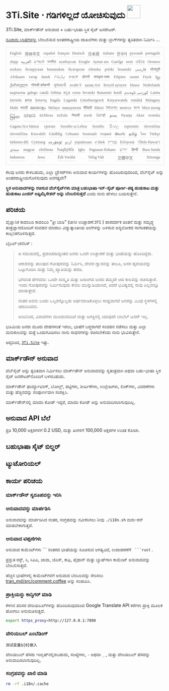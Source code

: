 <h1 style="justify-content:space-between">3Ti.Site ⋅ ಗಡಿಗಳಿಲ್ಲದೆ ಯೋಚಿಸುವುದು <img src="//i-01.eu.org/3Ti/logo.svg" style="user-select:none;margin-top:-1px;width:42px"></h1>

3Ti.Site, ಮಾರ್ಕ್‌ಡೌನ್ ಅನುವಾದ + ಬಹು-ಭಾಷಾ ಸ್ಥಿರ ಸೈಟ್ ಜನರೇಟರ್.

[ನೂರಾರು ಭಾಷೆಗಳನ್ನು](https://github.com/i18n-site/node/blob/main/lang/src/index.js) ಬೆಂಬಲಿಸುವ ಅಂತರರಾಷ್ಟ್ರೀಯ ದಾಖಲೆಗಳು ಮತ್ತು ಬ್ಲಾಗ್‌ಗಳನ್ನು ತ್ವರಿತವಾಗಿ ನಿರ್ಮಿಸಿ ...

<pre class="langli" style="display:flex;flex-wrap:wrap;background:transparent;border:1px solid #eee;font-size:12px;box-shadow:0 0 3px inset #eee;padding:12px 5px 4px 12px;justify-content:space-between;"><style>pre.langli i{font-weight:300;font-family:s;margin-right:7px;margin-bottom:8px;font-style:normal;color:#666;border-bottom:1px dashed #ccc;}</style><i>English</i><i> 简体中文 </i><i>español</i><i>français</i><i>Deutsch</i><i> 日本語 </i><i>italiano</i><i>한국어</i><i>русский</i><i>português</i><i>shqip</i><i>‫العربية‬</i><i>አማርኛ</i><i>অসমীয়া</i><i>azərbaycan</i><i>Eʋegbe</i><i>Aymar aru</i><i>Gaeilge</i><i>eesti</i><i>ଓଡ଼ିଆ</i><i>Oromoo</i><i>euskara</i><i>беларуская</i><i>bamanakan</i><i>български</i><i>íslenska</i><i>polski</i><i>bosanski</i><i>‫فارسی‬</i><i>भोजपुरी</i><i>Afrikaans</i><i>татар</i><i>dansk</i><i>‫ދިވެހިބަސް‬</i><i>ትግርኛ</i><i>डोगरी</i><i>संस्कृत भाषा</i><i>Filipino</i><i>suomi</i><i>Frysk</i><i>ខ្មែរ</i><i>ქართული</i><i>गोंयची कोंकणी</i><i>ગુજરાતી</i><i>avañe’ẽ</i><i>қазақ тілі</i><i>Kreyòl ayisyen</i><i>Hausa</i><i>Nederlands</i><i>кыргызча</i><i>galego</i><i>català</i><i>čeština</i><i>ಕನ್ನಡ</i><i>corsu</i><i>hrvatski</i><i>Runasimi</i><i>kurdî</i><i>‫کوردیی ناوەندی‬</i><i>Latina</i><i>latviešu</i><i>ລາວ</i><i>lietuvių</i><i>lingála</i><i>Luganda</i><i>Lëtzebuergesch</i><i>Kinyarwanda</i><i>română</i><i>Malagasy</i><i>Malti</i><i>मराठी</i><i>മലയാളം</i><i>Melayu</i><i>македонски</i><i>मैथिली</i><i>Māori</i><i>মৈতৈলোন্</i><i>монгол</i><i>বাংলা</i><i>Mizo ṭawng</i><i>မြန်မာ</i><i>𞄀𞄄𞄰𞄩𞄍𞄜𞄰</i><i>IsiXhosa</i><i>isiZulu</i><i>नेपाली</i><i>norsk</i><i>ਪੰਜਾਬੀ</i><i>‫پښتو‬</i><i>Nyanja</i><i>Akan</i><i>svenska</i><i>Gagana fa'a Sāmoa</i><i>српски</i><i>Sesotho sa Leboa</i><i>Sesotho</i><i>සිංහල</i><i>esperanto</i><i>slovenčina</i><i>slovenščina</i><i>Kiswahili</i><i>Gàidhlig</i><i>Cebuano</i><i>Soomaali</i><i>тоҷикӣ</i><i>తెలుగు</i><i>தமிழ்</i><i>ไทย</i><i>Türkçe</i><i>türkmen dili</i><i>Cymraeg</i><i>‫ئۇيغۇرچە‬</i><i>‫اردو‬</i><i>українська</i><i>o‘zbek</i><i>‫עברית‬</i><i>Ελληνικά</i><i>ʻŌlelo Hawaiʻi</i><i>‫سنڌي‬</i><i>magyar</i><i>chiShona</i><i>հայերեն</i><i>Igbo</i><i>Pagsasao Ilokano</i><i>‫ייִדיש‬</i><i>हिन्दी</i><i>Basa Sunda</i><i>Indonesia</i><i>Jawa</i><i>Èdè Yorùbá</i><i>Tiếng Việt</i><i> 正體中文 </i><i>Xitsonga</i></pre>

ಕೆಲವು ಜನರು ಕೇಳಬಹುದು, ಎಲ್ಲಾ ಬ್ರೌಸರ್‌ಗಳು ಅನುವಾದ ಕಾರ್ಯಗಳನ್ನು ಹೊಂದಿರುವುದರಿಂದ, ವೆಬ್‌ಸೈಟ್ ಅನ್ನು ಅಂತರರಾಷ್ಟ್ರೀಯಗೊಳಿಸುವುದು ಅನಗತ್ಯವೇ?

**ಸ್ಥಿರ ಅನುವಾದಗಳನ್ನು ರಚಿಸುವ ವೆಬ್‌ಸೈಟ್‌ಗಳು ಮಾತ್ರ ಬಹುಭಾಷಾ ಇನ್-ಸೈಟ್ ಪೂರ್ಣ-ಪಠ್ಯ ಹುಡುಕಾಟ ಮತ್ತು ಹುಡುಕಾಟ ಎಂಜಿನ್ ಆಪ್ಟಿಮೈಸೇಶನ್ ಅನ್ನು ಬೆಂಬಲಿಸುತ್ತದೆ** ಎಂದು ನಾನು ಹೇಳಲು ಬಯಸುತ್ತೇನೆ.

## ಪರಿಚಯ

ವೈಜ್ಞಾನಿಕ ಕಾದಂಬರಿ ಕಾದಂಬರಿ &quot;ತ್ರೀ ಬಾಡಿ&quot; (ಚೀನೀ ಉಚ್ಚಾರಣೆ:`3Tǐ` ) ಪಾರದರ್ಶಕ ಚಿಂತನೆ ಮತ್ತು ಸಮೃದ್ಧ ತಂತ್ರಜ್ಞಾನದೊಂದಿಗೆ ಸಂವಹನ ಮಾಡಲು ವಿದ್ಯುತ್ಕಾಂತೀಯ ಅಲೆಗಳನ್ನು ಬಳಸುವ ಅನ್ಯಲೋಕದ ನಾಗರಿಕತೆಯನ್ನು ಕಾಲ್ಪನಿಕಗೊಳಿಸುತ್ತದೆ.

ಬೈಬಲ್·ಜೆನೆಸಿಸ್ :

> ಆ ಸಮಯದಲ್ಲಿ, ಪ್ರಪಂಚದಾದ್ಯಂತದ ಜನರು ಒಂದೇ ಉಚ್ಚಾರಣೆ ಮತ್ತು ಭಾಷೆಯನ್ನು ಹೊಂದಿದ್ದರು.
>
> ಆಕಾಶವನ್ನು ತಲುಪುವ ಗೋಪುರವನ್ನು ನಿರ್ಮಿಸಿ, ದೇವರ ದ್ವಾರವನ್ನು ತಲುಪಿ, ಜನರ ಹೃದಯವನ್ನು ಒಟ್ಟುಗೂಡಿಸಿ ಮತ್ತು ನಿಮ್ಮ ಖ್ಯಾತಿಯನ್ನು ಹರಡಿ.
>
> ಭಗವಂತ ಹೇಳಿದನು: ಒಂದೇ ಸಂಸ್ಕೃತಿ ಮತ್ತು ಜನಾಂಗದ ಜನರು ತಮ್ಮದೇ ಆದ ಕುಲವನ್ನು ರಚಿಸುತ್ತಾರೆ. ಇಂದು ಗೋಪುರವನ್ನು ನಿರ್ಮಿಸುವುದು ಕೇವಲ ಮುನ್ನುಡಿಯಾಗಿದೆ, ಆದರೆ ಭವಿಷ್ಯದಲ್ಲಿ ನಾವು ಎಲ್ಲವನ್ನೂ ಮಾಡುತ್ತೇವೆ.
>
> ನಂತರ ಅವನು ಬಂದು ಒಬ್ಬರನ್ನೊಬ್ಬರು ಅರ್ಥಮಾಡಿಕೊಳ್ಳಲು ಸಾಧ್ಯವಾಗದೆ ಜನರನ್ನು ವಿವಿಧ ಸ್ಥಳಗಳಲ್ಲಿ ಚದುರಿಸಿದನು.
>
> ಅಂದಿನಿಂದ, ವಿವಾದಗಳು ಮುಂದುವರಿದಿವೆ ಮತ್ತು ಜಗತ್ತಿನಲ್ಲಿ ಯಾವುದೇ ಬಾಬೆಲ್ ಟವರ್ ಇಲ್ಲ.

ಭೂಮಿಯ ಜನರು ಮೂರು ದೇಹಗಳಂತೆ ಇರಲು, ಭಾಷೆಗೆ ಬದ್ಧರಾಗದೆ ಸಂವಹನ ನಡೆಸಲು ಮತ್ತು ಎಲ್ಲಾ ಮನುಕುಲವನ್ನು ಮತ್ತೆ ಒಂದುಗೂಡಿಸಲು ನಾನು ಸಾಧನಗಳನ್ನು ರಚಿಸಬೇಕೆಂದು ನಾನು ಭಾವಿಸುತ್ತೇನೆ.

ಆದ್ದರಿಂದ, [`3Ti.Site`](//3Ti.Site) ಇತ್ತು.

## ಮಾರ್ಕ್‌ಡೌನ್ ಅನುವಾದ

ವೆಬ್‌ಸೈಟ್ ಅನ್ನು ತ್ವರಿತವಾಗಿ ನಿರ್ಮಿಸಲು ಮಾರ್ಕ್‌ಡೌನ್ ಅನುವಾದವನ್ನು ಸ್ವತಂತ್ರವಾಗಿ ಅಥವಾ ಬಹು-ಭಾಷಾ ಸ್ಥಿರ ಸೈಟ್ ಜನರೇಟರ್‌ನೊಂದಿಗೆ ಬಳಸಬಹುದು.

ಮಾರ್ಕ್‌ಡೌನ್ ಫಾರ್ಮ್ಯಾಟಿಂಗ್, ಬೋಲ್ಡ್, ಪಟ್ಟಿಗಳು, ಶೀರ್ಷಿಕೆಗಳು, ಉಲ್ಲೇಖಗಳು, ಲಿಂಕ್‌ಗಳು, ವಿವರಣೆಗಳು ಮತ್ತು ಹೆಚ್ಚಿನದನ್ನು ಸಂಪೂರ್ಣವಾಗಿ ಸಂರಕ್ಷಿಸಿ.

ಮಾರ್ಕ್‌ಡೌನ್‌ನಲ್ಲಿ ಮಾದರಿ ಕೋಡ್ ಇದ್ದರೆ, ಮಾದರಿ ಕೋಡ್ ಅನ್ನು ಅನುವಾದಿಸಲಾಗುವುದಿಲ್ಲ.

## ಅನುವಾದ API ಬೆಲೆ

ಪ್ರತಿ 10,000 ಅಕ್ಷರಗಳಿಗೆ 0.2 USD, ಮತ್ತು ತಿಂಗಳಿಗೆ 100,000 ಅಕ್ಷರಗಳ ಉಚಿತ ಕೋಟಾ.

## ಬಹುಭಾಷಾ ಸೈಟ್ ಬಿಲ್ಡರ್

## ಟ್ಯುಟೋರಿಯಲ್

## ಕಾರ್ಯ ಪರಿಚಯ

### ಮಾರ್ಕ್‌ಡೌನ್ ಸ್ವರೂಪವನ್ನು ಇರಿಸಿ

### ಅನುವಾದವನ್ನು ಮಾರ್ಪಡಿಸಿ

ಅನುವಾದವನ್ನು ಮಾರ್ಪಡಿಸಿದ ನಂತರ, ಸಂಗ್ರಹವನ್ನು ನವೀಕರಿಸಲು ನೀವು `./i18n.sh` ಮರು-ರನ್ ಮಾಡಬೇಕಾಗುತ್ತದೆ.

### ಅನುವಾದ ಟಿಪ್ಪಣಿಗಳು

ಅನುವಾದ ಕಾಮೆಂಟ್‌ಗಳು \``` ನಂತರದ ಭಾಷೆಯನ್ನು ಸೂಚಿಸುವ ಅಗತ್ಯವಿದೆ, ಉದಾಹರಣೆಗೆ ` ```rust` .

ಪ್ರಸ್ತುತ ರಸ್ಟ್, ಸಿ, ಸಿಪಿಪಿ, ಜಾವಾ, ಜೆಎಸ್, ಕಾಫಿ, ಪೈಥಾನ್ ಮತ್ತು ಬ್ಯಾಷ್‌ಗಾಗಿ ಕಾಮೆಂಟ್ ಅನುವಾದವನ್ನು ಬೆಂಬಲಿಸುತ್ತದೆ.

ಹೆಚ್ಚಿನ ಭಾಷೆಗಳಲ್ಲಿ ಕಾಮೆಂಟ್‌ಗಳಿಗೆ ಅನುವಾದ ಬೆಂಬಲವನ್ನು ಸೇರಿಸಲು [tran_md/src/comment.coffee](https://github.com/i18n-site/node/blob/main/tran_md/src/comment.coffee) ಅನ್ನು ಸಂಪಾದಿಸಿ.

### ಪ್ರಾಕ್ಸಿಯನ್ನು ಕಾನ್ಫಿಗರ್ ಮಾಡಿ

ಕೆಳಗಿನ ಪರಿಸರ ವೇರಿಯಬಲ್‌ಗಳನ್ನು ಹೊಂದಿಸುವುದರಿಂದ Google Translate API ಕರೆಗಳು ಪ್ರಾಕ್ಸಿ ಮೂಲಕ ಹೋಗಲು ಅನುಮತಿಸುತ್ತದೆ.

```bash
export https_proxy=http://127.0.0.1:7890
```

### ವೇರಿಯಬಲ್ ಎಂಬೆಡಿಂಗ್

```
测试变量${0}嵌入
```

ವೇರಿಯಬಲ್ ಹೆಸರು ಇಂಗ್ಲಿಷ್‌ನಲ್ಲಿರಬಹುದು, ಸಂಖ್ಯೆಗಳು, `-` ಅಥವಾ `_` , ಮತ್ತು ವೇರಿಯಬಲ್ ಹೆಸರನ್ನು ಅನುವಾದಿಸಲಾಗುವುದಿಲ್ಲ.

### ಸಂಗ್ರಹವನ್ನು ಖಾಲಿ ಮಾಡಿ

```bash
rm -rf .i18n/.cache
```
